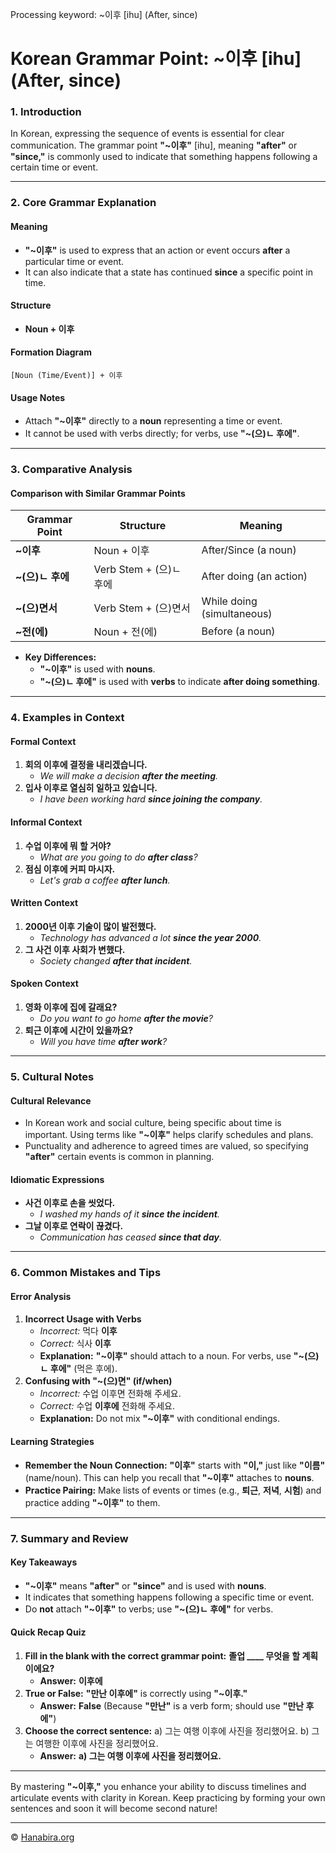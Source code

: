 Processing keyword: ~이후 [ihu] (After, since)
# Korean Grammar Point: ~이후 [ihu] (After, since)

### 1. Introduction
In Korean, expressing the sequence of events is essential for clear communication. The grammar point **"~이후"** [ihu], meaning **"after"** or **"since,"** is commonly used to indicate that something happens following a certain time or event.

---
### 2. Core Grammar Explanation
#### **Meaning**
- **"~이후"** is used to express that an action or event occurs **after** a particular time or event.
- It can also indicate that a state has continued **since** a specific point in time.
#### **Structure**
- **Noun + 이후**
#### **Formation Diagram**
```
[Noun (Time/Event)] + 이후
```
#### **Usage Notes**
- Attach **"~이후"** directly to a **noun** representing a time or event.
- It cannot be used with verbs directly; for verbs, use **"~(으)ㄴ 후에"**.
---
### 3. Comparative Analysis
#### **Comparison with Similar Grammar Points**
| Grammar Point      | Structure               | Meaning                   |
|--------------------|-------------------------|---------------------------|
| **~이후**          | Noun + 이후             | After/Since (a noun)      |
| **~(으)ㄴ 후에**   | Verb Stem + (으)ㄴ 후에 | After doing (an action)   |
| **~(으)면서**      | Verb Stem + (으)면서    | While doing (simultaneous)|
| **~전(에)**        | Noun + 전(에)           | Before (a noun)           |
- **Key Differences:**
  - **"~이후"** is used with **nouns**.
  - **"~(으)ㄴ 후에"** is used with **verbs** to indicate **after doing something**.
---
### 4. Examples in Context
#### **Formal Context**
1. **회의 이후에 결정을 내리겠습니다.**
   - *We will make a decision **after the meeting**.*
2. **입사 이후로 열심히 일하고 있습니다.**
   - *I have been working hard **since joining the company**.*
#### **Informal Context**
1. **수업 이후에 뭐 할 거야?**
   - *What are you going to do **after class**?*
2. **점심 이후에 커피 마시자.**
   - *Let's grab a coffee **after lunch**.*
#### **Written Context**
1. **2000년 이후 기술이 많이 발전했다.**
   - *Technology has advanced a lot **since the year 2000**.*
2. **그 사건 이후 사회가 변했다.**
   - *Society changed **after that incident**.*
#### **Spoken Context**
1. **영화 이후에 집에 갈래요?**
   - *Do you want to go home **after the movie**?*
2. **퇴근 이후에 시간이 있을까요?**
   - *Will you have time **after work**?*
---
### 5. Cultural Notes
#### **Cultural Relevance**
- In Korean work and social culture, being specific about time is important. Using terms like **"~이후"** helps clarify schedules and plans.
- Punctuality and adherence to agreed times are valued, so specifying **"after"** certain events is common in planning.
#### **Idiomatic Expressions**
- **사건 이후로 손을 씻었다.**
  - *I washed my hands of it **since the incident**.*
- **그날 이후로 연락이 끊겼다.**
  - *Communication has ceased **since that day**.*
---
### 6. Common Mistakes and Tips
#### **Error Analysis**
1. **Incorrect Usage with Verbs**
   - *Incorrect:* 먹다 **이후**
   - *Correct:* 식사 **이후**
   - **Explanation:** **"~이후"** should attach to a noun. For verbs, use **"~(으)ㄴ 후에"** (먹은 후에).
2. **Confusing with "~(으)면" (if/when)**
   - *Incorrect:* 수업 이후면 전화해 주세요.
   - *Correct:* 수업 **이후에** 전화해 주세요.
   - **Explanation:** Do not mix **"~이후"** with conditional endings.
#### **Learning Strategies**
- **Remember the Noun Connection:** **"이후"** starts with **"이,"** just like **"이름"** (name/noun). This can help you recall that **"~이후"** attaches to **nouns**.
- **Practice Pairing:** Make lists of events or times (e.g., **퇴근**, **저녁**, **시험**) and practice adding **"~이후"** to them.
---
### 7. Summary and Review
#### **Key Takeaways**
- **"~이후"** means **"after"** or **"since"** and is used with **nouns**.
- It indicates that something happens following a specific time or event.
- Do **not** attach **"~이후"** to verbs; use **"~(으)ㄴ 후에"** for verbs.
#### **Quick Recap Quiz**
1. **Fill in the blank with the correct grammar point:**
   **졸업 ____ 무엇을 할 계획이에요?**
   - **Answer:** **이후에**
2. **True or False:** **"만난 이후에"** is correctly using **"~이후."**
   - **Answer:** **False** (Because **"만난"** is a verb form; should use **"만난 후에"**)
3. **Choose the correct sentence:**
   a) 그는 여행 이후에 사진을 정리했어요.
   b) 그는 여행한 이후에 사진을 정리했어요.
   - **Answer:** **a) 그는 여행 이후에 사진을 정리했어요.**
---
By mastering **"~이후,"** you enhance your ability to discuss timelines and articulate events with clarity in Korean. Keep practicing by forming your own sentences and soon it will become second nature!

---
© [Hanabira.org](https://hanabira.org)
